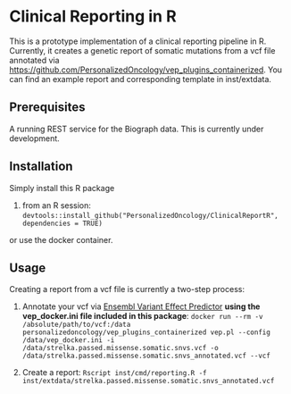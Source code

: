 # Clinical Reporting in R

This is a prototype implementation of a clinical reporting pipeline in R.
Currently, it creates a genetic report of somatic mutations from a vcf file annotated via https://github.com/PersonalizedOncology/vep_plugins_containerized.
You can find an example report and corresponding template in inst/extdata.

## Prerequisites
A running REST service for the Biograph data. This is currently under development.

## Installation
Simply install this R package

1. from an R session: `devtools::install_github("PersonalizedOncology/ClinicalReportR", dependencies = TRUE)`

or use the docker container.

## Usage

Creating a report from a vcf file is currently a two-step process:

1. Annotate your vcf via [Ensembl Variant Effect Predictor](https://hub.docker.com/r/personalizedoncology/vep_plugins_containerized/) __using the vep_docker.ini file included in this package__:
`docker run --rm -v /absolute/path/to/vcf:/data personalizedoncology/vep_plugins_containerized vep.pl --config /data/vep_docker.ini -i /data/strelka.passed.missense.somatic.snvs.vcf -o /data/strelka.passed.missense.somatic.snvs_annotated.vcf --vcf
`

2. Create a report:
`Rscript inst/cmd/reporting.R -f inst/extdata/strelka.passed.missense.somatic.snvs_annotated.vcf`
